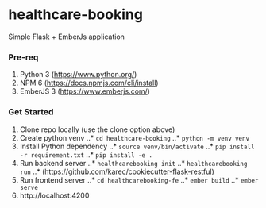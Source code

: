 # healthcare-booking
Simple Flask + EmberJs application
### Pre-req
1. Python 3 (https://www.python.org/)
2. NPM 6 (https://docs.npmjs.com/cli/install)
3. EmberJS 3 (https://www.emberjs.com/)

### Get Started
1. Clone repo locally (use the clone option above)
2. Create python venv
..* `cd healthcare-booking`
..* `python -m venv venv`
3. Install Python dependency
..* `source venv/bin/activate`
..* `pip install -r requirement.txt`
..* `pip install -e .`
4. Run backend server
..* `healthcarebooking init`
..* `healthcarebooking run`
..* (https://github.com/karec/cookiecutter-flask-restful)
5. Run frontend server
..* `cd healthcarebooking-fe`
..* `ember build`
..* `ember serve`
6. http://localhost:4200
